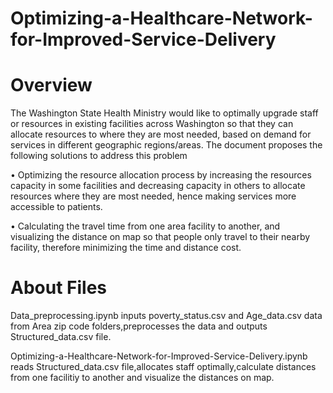 # Optimizing-a-Healthcare-Network-for-Improved-Service-Delivery

# Overview
The Washington State Health Ministry would like to optimally upgrade staff or resources in existing facilities across Washington so that they can allocate resources to where they are most needed, based on demand for services in different geographic regions/areas. The document proposes the following solutions to address this problem 

•	Optimizing the resource allocation process by increasing the resources capacity in some facilities and decreasing capacity in others to allocate resources where they are most needed, hence making services more accessible to patients.

•	Calculating the travel time from one area facility to another, and visualizing the distance on map so that people only travel to their nearby facility, therefore minimizing the time and distance cost.

# About Files
Data_preprocessing.ipynb inputs poverty_status.csv and Age_data.csv data from Area zip code folders,preprocesses the data and outputs Structured_data.csv file.

Optimizing-a-Healthcare-Network-for-Improved-Service-Delivery.ipynb reads Structured_data.csv file,allocates staff optimally,calculate distances from one facilitiy to another and visualize the distances on map. 





